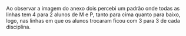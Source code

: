 Ao observar a imagem do anexo dois percebi um padrão onde todas as linhas  tem 4 para 2 alunos de M e P, tanto para cima quanto para baixo, logo, nas linhas em que os alunos trocaram  ficou com 3 para 3 de cada disciplina.